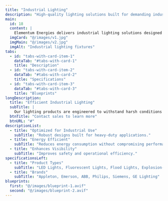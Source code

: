 ```yaml
---
title: "Industrial Lighting"
description: "High-quality lighting solutions built for demanding industrial environments."
main:
  id: 18
  content: |
    Elementum Energies delivers industrial lighting solutions designed to provide optimal illumination, enhance safety, and improve operational efficiency in commercial and industrial settings.
  imgCard: "@/images/v1.jpg"
  imgMain: "@/images/v2.jpg"
  imgAlt: "Industrial lighting fixtures"
tabs:
  - id: "tabs-with-card-item-1"
    dataTab: "#tabs-with-card-1"
    title: "Description"
  - id: "tabs-with-card-item-2"
    dataTab: "#tabs-with-card-2"
    title: "Specifications"
  - id: "tabs-with-card-item-3"
    dataTab: "#tabs-with-card-3"
    title: "Blueprints"
longDescription:
  title: "Efficient Industrial Lighting"
  subTitle: |
    Our lighting products are engineered to withstand harsh conditions while providing superior illumination, optimizing both safety and productivity.
  btnTitle: "Contact sales to learn more"
  btnURL: "#"
descriptionList:
  - title: "Optimized for Industrial Use"
    subTitle: "Robust designs built for heavy-duty applications."
  - title: "Energy Efficient"
    subTitle: "Reduces energy consumption without compromising performance."
  - title: "Enhances Visibility"
    subTitle: "Improves safety and operational efficiency."
specificationsLeft:
  - title: "Product Types"
    subTitle: "LED Lights, Fluorescent Lights, Flood Lights, Explosion-Proof, Task Lights"
  - title: "Brands"
    subTitle: "Appleton, Emerson, ABB, Philips, Siemens, GE Lighting"
blueprints:
  first: "@/images/blueprint-1.avif"
  second: "@/images/blueprint-2.avif"
---
```

